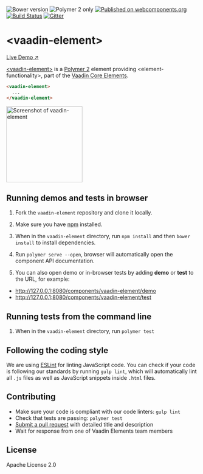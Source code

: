 ![Bower version](https://img.shields.io/bower/v/vaadin-element.svg)
![Polymer 2 only](https://img.shields.io/badge/Polymer%202-only-blue.svg)
[![Published on webcomponents.org](https://img.shields.io/badge/webcomponents.org-published-blue.svg)](https://beta.webcomponents.org/element/vaadin/vaadin-element)
[![Build Status](https://travis-ci.org/vaadin/vaadin-element.svg?branch=master)](https://travis-ci.org/vaadin/vaadin-element)
[![Gitter](https://badges.gitter.im/Join%20Chat.svg)](https://gitter.im/vaadin/vaadin-core-elements?utm_source=badge&utm_medium=badge&utm_campaign=pr-badge)

# &lt;vaadin-element&gt;

[Live Demo ↗](https://cdn.vaadin.com/vaadin-core-elements/master/vaadin-element/demo/)

[&lt;vaadin-element&gt;](https://vaadin.com/elements/-/element/vaadin-element) is a [Polymer 2](http://polymer-project.org) element providing &lt;element-functionality&gt;, part of the [Vaadin Core Elements](https://vaadin.com/elements).

<!--
```
<custom-element-demo>
  <template>
    <link rel="import" href="vaadin-element.html">
    <next-code-block></next-code-block>
  </template>
</custom-element-demo>
```
-->
```html
<vaadin-element>
  ...
</vaadin-element>
```

[<img src="https://raw.githubusercontent.com/vaadin/vaadin-element/master/screenshot.png" width="200" alt="Screenshot of vaadin-element">](https://vaadin.com/elements/-/element/vaadin-element)


## Running demos and tests in browser

1. Fork the `vaadin-element` repository and clone it locally.

1. Make sure you have [npm](https://www.npmjs.com/) installed.

1. When in the `vaadin-element` directory, run `npm install` and then `bower install` to install dependencies.

1. Run `polymer serve --open`, browser will automatically open the component API documentation.

1. You can also open demo or in-browser tests by adding **demo** or **test** to the URL, for example:

  - http://127.0.0.1:8080/components/vaadin-element/demo
  - http://127.0.0.1:8080/components/vaadin-element/test


## Running tests from the command line

1. When in the `vaadin-element` directory, run `polymer test`


## Following the coding style

We are using [ESLint](http://eslint.org/) for linting JavaScript code. You can check if your code is following our standards by running `gulp lint`, which will automatically lint all `.js` files as well as JavaScript snippets inside `.html` files.


## Contributing

  - Make sure your code is compliant with our code linters: `gulp lint`
  - Check that tests are passing: `polymer test`
  - [Submit a pull request](https://www.digitalocean.com/community/tutorials/how-to-create-a-pull-request-on-github) with detailed title and description
  - Wait for response from one of Vaadin Elements team members


## License

Apache License 2.0
